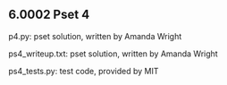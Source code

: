 ## 6.0002 Pset 4

p4.py: pset solution, written by Amanda Wright

ps4_writeup.txt: pset solution, written by Amanda Wright

ps4_tests.py: test code, provided by MIT

